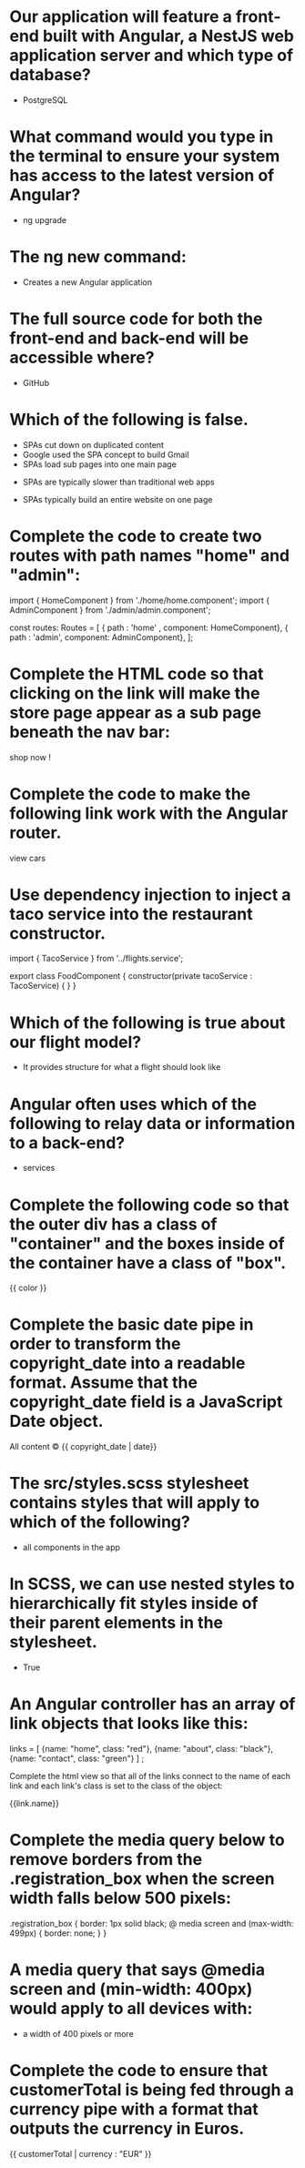 # Our application will feature a front-end built with Angular, a NestJS web application server and which type of database?
- PostgreSQL

# What command would you type in the terminal to ensure your system has access to the latest version of Angular?
- ng upgrade

# The ng new command:
- Creates a new Angular application

# The full source code for both the front-end and back-end will be accessible where?
- GitHub

# Which of the following is false.
- SPAs cut down on duplicated content
- Google used the SPA concept to build Gmail
- SPAs load sub pages into one main page
* SPAs are typically slower than traditional web apps
- SPAs typically build an entire website on one page

# Complete the code to create two routes with path names "home" and "admin":
import { HomeComponent } from './home/home.component';
import { AdminComponent } from './admin/admin.component';

const routes: Routes = [
  { path : 'home' ,
   component: HomeComponent},
  { path : 'admin',
   component: AdminComponent},
];

# Complete the HTML code so that clicking on the link will make the store page appear as a sub page beneath the nav bar: 

<div> 
  <a routerLink ="store">shop now ! </a> 
</div>
<router-outlet></router-outlet>

# Complete the code to make the following link work with the Angular router.
<a routerLink= "cars">  view cars </a>

# Use dependency injection to inject a taco service into the restaurant constructor.
import { TacoService } from '../flights.service';

export class FoodComponent {
  constructor(private tacoService : TacoService) { }
}

# Which of the following is true about our flight model?
- It provides structure for what a flight should look like

# Angular often uses which of the following to relay data or information to a back-end?
- services

# Complete the following code so that the outer div has a class of "container" and the boxes inside of the container have a class of "box".
<div *ngFor="let color of colors" class = "container"> 
  <div class="box"> {{ color }} </div> 
</div>

# Complete the basic date pipe in order to transform the copyright_date into a readable format. Assume that the copyright_date field is a JavaScript Date object.
<div> 
  All content ©  {{ copyright_date | date}}
</div>

# The src/styles.scss stylesheet contains styles that will apply to which of the following?
- all components in the app

# In SCSS, we can use nested styles to hierarchically fit styles inside of their parent elements in the stylesheet.
- True

# An Angular controller has an array of link objects that looks like this:

links = [ {name: "home", class: "red"}, {name: "about", class: "black"}, {name: "contact", class: "green"} ] ; 

Complete the html view so that all of the links connect to the name of each link and each link's class is set to the class of the object:

<div *ngFor="let link of links">
  <a routeLink={{link.name}}  class={{link.class}}> {{link.name}} </a>
</div>


# Complete the media query below to remove borders from the .registration_box when the screen width falls below 500 pixels:

.registration_box {
border: 1px solid black;
@ media screen and (max-width: 499px) {
    border: none;
  }
}

# A media query that says @media screen and (min-width: 400px) would apply to all devices with:
- a width of 400 pixels or more

# Complete the code to ensure that customerTotal is being fed through a currency pipe with a format that outputs the currency in Euros.

<div class="customer_total">
  {{ customerTotal | currency : "EUR" }}
</div>

